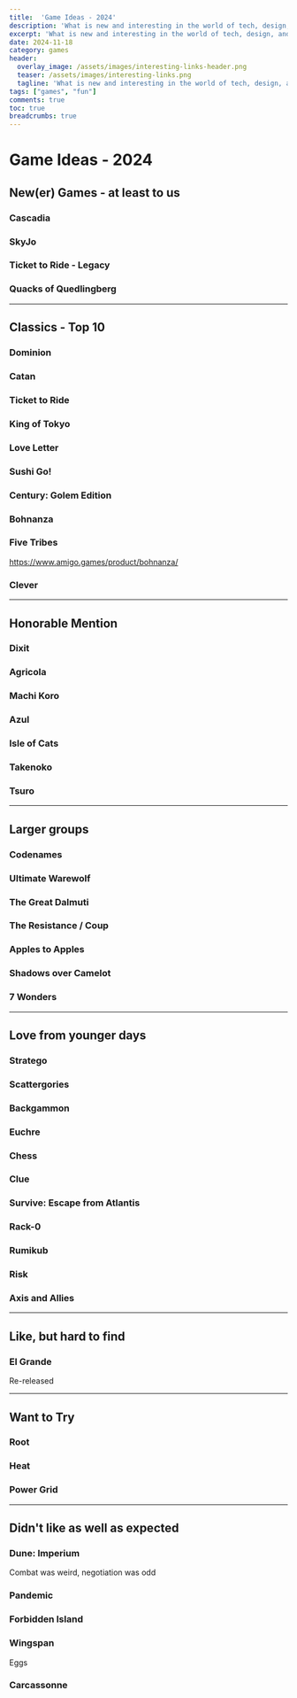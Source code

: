 ```yaml
---
title:  'Game Ideas - 2024'
description: 'What is new and interesting in the world of tech, design, and leadership?'
excerpt: 'What is new and interesting in the world of tech, design, and leadership?'
date: 2024-11-18
category: games
header:
  overlay_image: /assets/images/interesting-links-header.png
  teaser: /assets/images/interesting-links.png
  tagline: 'What is new and interesting in the world of tech, design, and leadership?'
tags: ["games", "fun"]
comments: true
toc: true
breadcrumbs: true
---
```


# Game Ideas - 2024

## New(er) Games - at least to us

### Cascadia

### SkyJo

### Ticket to Ride - Legacy

### Quacks of Quedlingberg

---

## Classics - Top 10

### Dominion

### Catan

### Ticket to Ride

### King of Tokyo

### Love Letter

### Sushi Go!

### Century: Golem Edition

### Bohnanza

### Five Tribes

https://www.amigo.games/product/bohnanza/

### Clever

---

## Honorable Mention

### Dixit

### Agricola

### Machi Koro

### Azul

### Isle of Cats

### Takenoko

### Tsuro

---

## Larger groups

### Codenames

### Ultimate Warewolf

### The Great Dalmuti

### The Resistance / Coup

### Apples to Apples

### Shadows over Camelot

### 7 Wonders

---

## Love from younger days

### Stratego

### Scattergories

### Backgammon

### Euchre

### Chess

### Clue

### Survive: Escape from Atlantis

### Rack-0

### Rumikub

### Risk

### Axis and Allies

---

## Like, but hard to find

### El Grande

Re-released

---

## Want to Try

### Root

### Heat

### Power Grid

---

## Didn't like as well as expected

### Dune: Imperium

Combat was weird, negotiation was odd

### Pandemic

### Forbidden Island

### Wingspan

Eggs

### Carcassonne
